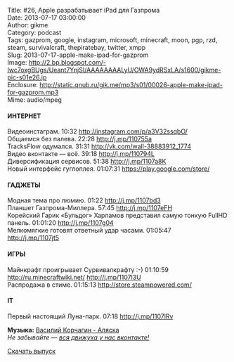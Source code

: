 Title: #26, Apple разрабатывает iPad для Газпрома  
Date: 2013-07-17 03:00:00  
Author: gikme  
Category: podcast  
Tags: gazprom, google, instagram, microsoft, minecraft, moon, pgp, rzd, steam, survivalcraft, thepiratebay, twitter, xmpp  
Slug: 2013-07-17-apple-make-ipad-for-gazprom  
Image: http://2.bp.blogspot.com/-Iwc7oxgBUgs/Ueant7YnjSI/AAAAAAAALyU/OWA9ydRSxLA/s1600/gikme-pic-s01e26.jp  
Enclosure: http://static.qnub.ru/gik.me/mp3/s01/00026-apple-make-ipad-for-gazprom.mp3  
Mime: audio/mpeg

#### ИНТЕРНЕТ

Видеоинстаграм. 10:32 <http://instagram.com/p/a3V32ssqbO/>  
Общаемся без палева. 22:28 <http://j.mp/110755a>  
TracksFlow одумался. 31:31 <http://vk.com/wall-38883912_1774>  
Видео вконтакте — всё. 39:18 <http://j.mp/110794L>  
Диверсификация сервисов. 51:38 <http://j.mp/1107a8K>  
Новый интерфейс гуглоплея. 01:07:31 <https://play.google.com/store/>

#### ГАДЖЕТЫ

Модная тема про люмию. 01:22 <http://j.mp/1107bd3>  
Планшет Газпрома-Миллера. 57:45 <http://j.mp/1107eFH>  
Корейский Гарик «Бульдог» Харламов представил самую тонкую FullHD  
панель. 01:01:20 <http://j.mp/1107g04>  
Мелкомягкие готовят ответный удар часами. 01:05:47  
<http://j.mp/1107jt5>

#### ИГРЫ

<div>

Майнкрафт проигрывает Сурвивалкрафту :-) 01:10:59  
<http://ru.minecraftwiki.net/> <http://j.mp/1107l3U>  
Распродажа в стиме. 01:15:13 <http://store.steampowered.com/>

#### IT

Первый настоящий Луна-парк. 07:18 <http://j.mp/1107lRv>

**Музыка:** [Василий Корчагин - Аляска](http://vk.com/bacc3)  
*Не забывайте — [вся движуха у нас вконтакте!](http://vk.com/gikme)*

[Скачать выпуск](http://static.qnub.ru/gik.me/mp3/s01/00026-apple-make-ipad-for-gazprom.mp3)

</div>

